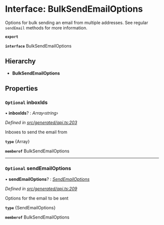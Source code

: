 # Interface: BulkSendEmailOptions

Options for bulk sending an email from multiple addresses. See regular `sendEmail` methods for more information.

**`export`** 

**`interface`** BulkSendEmailOptions

## Hierarchy

* **BulkSendEmailOptions**

## Properties

### `Optional` inboxIds

• **inboxIds**? : *Array‹string›*

*Defined in [src/generated/api.ts:203](https://github.com/mailslurp/mailslurp-client-ts-js/blob/5d485ad/src/generated/api.ts#L203)*

Inboxes to send the email from

**`type`** {Array<string>}

**`memberof`** BulkSendEmailOptions

___

### `Optional` sendEmailOptions

• **sendEmailOptions**? : *[SendEmailOptions](../modules/_generated_api_.sendemailoptions.md)*

*Defined in [src/generated/api.ts:209](https://github.com/mailslurp/mailslurp-client-ts-js/blob/5d485ad/src/generated/api.ts#L209)*

Options for the email to be sent

**`type`** {SendEmailOptions}

**`memberof`** BulkSendEmailOptions
